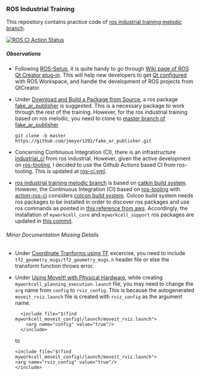 ### ROS Industrial Training

This repository contains practice code of [ros industrial training melodic branch](https://industrial-training-master.readthedocs.io/en/melodic/).

[![ROS CI Action Status](https://github.com/Yeshasvitvs/ros-industrial-training/workflows/ROS%20CI/badge.svg)](https://github.com/Yeshasvitvs/ros-industrial-training/actions?query=workflow%3A%22ROS+CI%22)

##### Observations

- Following [ROS-Setup](https://industrial-training-master.readthedocs.io/en/melodic/_source/session1/ROS-Setup.html), it is quite handy to go through [Wiki page of ROS Qt Creator plug-in](https://ros-qtc-plugin.readthedocs.io/en/latest/index.html). This will help new developers to get [Qt configured](https://ros-qtc-plugin.readthedocs.io/en/latest/_source/Import-ROS-Workspace.html) with ROS Workspace, and handle the development of ROS projects from QtCreator.

- Under [Download and Build a Package from Source](https://industrial-training-master.readthedocs.io/en/melodic/_source/session1/Installing-Existing-Packages.html#download-and-build-a-package-from-source), a ros package [fake_ar_publisher](https://github.com/ros-industrial/fake_ar_publisher) is suggested. This is a necessary package to work through the rest of the training. However, for the ros industrial training based on ros melodic, you need to clone to [master branch of fake_ar_publisher](https://github.com/ros-industrial/fake_ar_publisher/tree/master)

  `git clone -b master https://github.com/jmeyer1292/fake_ar_publisher.git`

- Concerning Continuous Integration (CI), there is an infrastructure [industrial_ci](https://github.com/ros-industrial/industrial_ci) from ros industrial. However, given the active development on [ros-tooling](https://github.com/ros-tooling), I decided to use the Github Actions based CI from ros-tooling. This is updated at [ros-ci.yml](.github/workflows/ros-ci.yml).


- [ros industrial training melodic branch](https://industrial-training-master.readthedocs.io/en/melodic/) is based on [catkin build system](http://wiki.ros.org/catkin/Tutorials). However, the Continuous Integration (CI) based on [ros-tooling](https://github.com/ros-tooling) with [action-ros-ci](https://github.com/ros-tooling/action-ros-ci) considers [colcon build system](https://index.ros.org/doc/ros2/Tutorials/Colcon-Tutorial/). Colcon build system needs ros packages to be installed in order to discover ros packages and use ros commands as pointed in [this reference from aws](https://docs.aws.amazon.com/robomaker/latest/dg/troubleshooting-colcon.html). Accordingly, the installation of `myworkcell_core` and `myworkcell_support` ros packages are updated in [this commit](https://github.com/Yeshasvitvs/ros-industrial-training/commit/51dd5e232841e66f0653e7e41bb5ee7591459a55).

###### Minor Documentation Missing Details

- Under [Coordinate Tranforms using TF](https://industrial-training-master.readthedocs.io/en/melodic/_source/session3/Coordinate-Transforms-using-TF.html#scan-n-plan-application-guidance) excercise, you need to include `tf2_geometry_msgs/tf2_geometry_msgs.h` header file or else the transform function throws error.

- Under [Using MoveIt! with Physical Hardware](https://industrial-training-master.readthedocs.io/en/melodic/_source/session3/Build-a-Moveit!-Package.html#using-moveit-with-physical-hardware), while creating `myworkcell_planning_execution.launch` file, you may need to change the `arg` name from `config` to `rviz_config`. This is because the autogenerated `moveit_rviz.launch` file is created with `rviz_config` as the argument name.

  ```
    <include file="$(find myworkcell_moveit_config)/launch/moveit_rviz.launch">
      <arg name="config" value="true"/>
    </include>
    ```

    to

    ```
    <include file="$(find myworkcell_moveit_config)/launch/moveit_rviz.launch">
    <arg name="rviz_config" value="true"/>
    </include>
    ```
